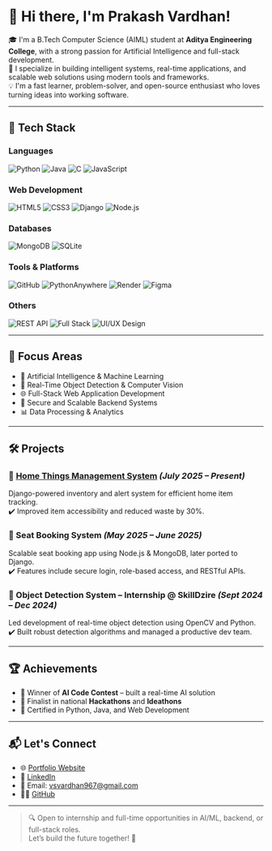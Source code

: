 # 👋 Hi there, I'm Prakash Vardhan!

🎓 I'm a B.Tech Computer Science (AIML) student at **Aditya Engineering College**, with a strong passion for Artificial Intelligence and full-stack development.  
🚀 I specialize in building intelligent systems, real-time applications, and scalable web solutions using modern tools and frameworks.  
💡 I'm a fast learner, problem-solver, and open-source enthusiast who loves turning ideas into working software.

---

## 🚀 Tech Stack

### Languages  
![Python](https://img.shields.io/badge/Python-3776AB?style=for-the-badge&logo=python&logoColor=white)
![Java](https://img.shields.io/badge/Java-007396?style=for-the-badge&logo=openjdk&logoColor=white)
![C](https://img.shields.io/badge/C-00599C?style=for-the-badge&logo=c&logoColor=white)
![JavaScript](https://img.shields.io/badge/JavaScript-F7DF1E?style=for-the-badge&logo=javascript&logoColor=black)

### Web Development  
![HTML5](https://img.shields.io/badge/HTML5-E34F26?style=for-the-badge&logo=html5&logoColor=white)
![CSS3](https://img.shields.io/badge/CSS3-1572B6?style=for-the-badge&logo=css3&logoColor=white)
![Django](https://img.shields.io/badge/Django-092E20?style=for-the-badge&logo=django&logoColor=white)
![Node.js](https://img.shields.io/badge/Node.js-339933?style=for-the-badge&logo=nodedotjs&logoColor=white)

### Databases  
![MongoDB](https://img.shields.io/badge/MongoDB-47A248?style=for-the-badge&logo=mongodb&logoColor=white)
![SQLite](https://img.shields.io/badge/SQLite-003B57?style=for-the-badge&logo=sqlite&logoColor=white)

### Tools & Platforms  
![GitHub](https://img.shields.io/badge/GitHub-181717?style=for-the-badge&logo=github&logoColor=white)
![PythonAnywhere](https://img.shields.io/badge/PythonAnywhere-1f425f?style=for-the-badge)
![Render](https://img.shields.io/badge/Render-46E3B7?style=for-the-badge&logo=render&logoColor=black)
![Figma](https://img.shields.io/badge/Figma-F24E1E?style=for-the-badge&logo=figma&logoColor=white)

### Others  
![REST API](https://img.shields.io/badge/REST%20API-00599C?style=for-the-badge)
![Full Stack](https://img.shields.io/badge/Full--Stack-000000?style=for-the-badge)
![UI/UX Design](https://img.shields.io/badge/UI%2FUX-F48FB1?style=for-the-badge)

---

## 🧠 Focus Areas

- 🤖 Artificial Intelligence & Machine Learning
- 🧠 Real-Time Object Detection & Computer Vision
- 🌐 Full-Stack Web Application Development
- 🔐 Secure and Scalable Backend Systems
- 📊 Data Processing & Analytics

---

## 🛠️ Projects

### 🔹 [Home Things Management System](https://github.com/vsvardhan967) *(July 2025 – Present)*  
Django-powered inventory and alert system for efficient home item tracking.  
✔️ Improved item accessibility and reduced waste by 30%.

### 🔹 Seat Booking System *(May 2025 – June 2025)*  
Scalable seat booking app using Node.js & MongoDB, later ported to Django.  
✔️ Features include secure login, role-based access, and RESTful APIs.

### 🔹 Object Detection System – Internship @ SkillDzire *(Sept 2024 – Dec 2024)*  
Led development of real-time object detection using OpenCV and Python.  
✔️ Built robust detection algorithms and managed a productive dev team.

---

## 🏆 Achievements

- 🥇 Winner of **AI Code Contest** – built a real-time AI solution
- 🧠 Finalist in national **Hackathons** and **Ideathons**
- 📜 Certified in Python, Java, and Web Development

---

## 📬 Let's Connect

- 🌐 [Portfolio Website](https://prakashvardhan.netlify.app/)
- 💼 [LinkedIn](https://www.linkedin.com/in/prakashvardhan/)
- 📧 Email: vsvardhan967@gmail.com
- 🧑‍💻 [GitHub](https://github.com/vsvardhan967)

---

> 🔍 Open to internship and full-time opportunities in AI/ML, backend, or full-stack roles.  
> Let’s build the future together! 🚀
